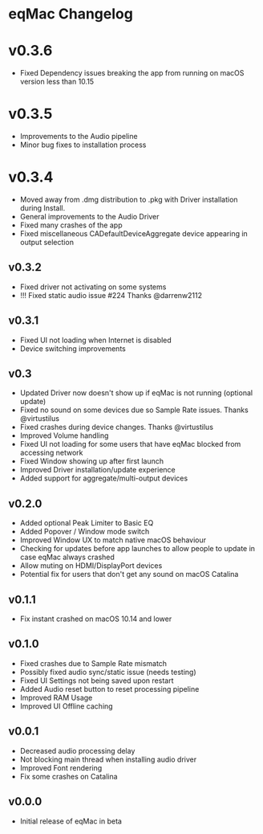# eqMac Changelog

# v0.3.6
* Fixed Dependency issues breaking the app from running on macOS version less than 10.15

# v0.3.5
* Improvements to the Audio pipeline
* Minor bug fixes to installation process

# v0.3.4
* Moved away from .dmg distribution to .pkg with Driver installation during Install.
* General improvements to the Audio Driver
* Fixed many crashes of the app
* Fixed miscellaneous CADefaultDeviceAggregate device appearing in output selection

## v0.3.2
* Fixed driver not activating on some systems
* !!! Fixed static audio issue #224 Thanks @darrenw2112

## v0.3.1
* Fixed UI not loading when Internet is disabled
* Device switching improvements

## v0.3
* Updated Driver now doesn't show up if eqMac is not running (optional update)
* Fixed no sound on some devices due so Sample Rate issues. Thanks @virtustilus
* Fixed crashes during device changes. Thanks @virtustilus
* Improved Volume handling
* Fixed UI not loading for some users that have eqMac blocked from accessing network
* Fixed Window showing up after first launch
* Improved Driver installation/update experience
* Added support for aggregate/multi-output devices

## v0.2.0
* Added optional Peak Limiter to Basic EQ
* Added Popover / Window mode switch
* Improved Window UX to match native macOS behaviour
* Checking for updates before app launches to allow people to update in case eqMac always crashed
* Allow muting on HDMI/DisplayPort devices
* Potential fix for users that don't get any sound on macOS Catalina

## v0.1.1
* Fix instant crashed on macOS 10.14 and lower

## v0.1.0
* Fixed crashes due to Sample Rate mismatch
* Possibly fixed audio sync/static issue (needs testing)
* Fixed UI Settings not being saved upon restart
* Added Audio reset button to reset processing pipeline
* Improved RAM Usage
* Improved UI Offline caching

## v0.0.1
* Decreased audio processing delay
* Not blocking main thread when installing audio driver
* Improved Font rendering
* Fix some crashes on Catalina

## v0.0.0
* Initial release of eqMac in beta